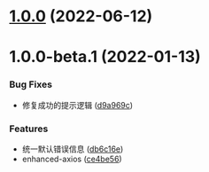 # [1.0.0](https://github.com/Thinker-ljn/enhanced-axios/compare/v1.0.0-beta.1...v1.0.0) (2022-06-12)



# 1.0.0-beta.1 (2022-01-13)


### Bug Fixes

* 修复成功的提示逻辑 ([d9a969c](https://github.com/Thinker-ljn/enhanced-axios/commit/d9a969c0a896891f6cd6bd738e510c8e12d31dd6))


### Features

* 统一默认错误信息 ([db6c16e](https://github.com/Thinker-ljn/enhanced-axios/commit/db6c16ee6080da7e045edb2d37f241694816ec70))
* enhanced-axios ([ce4be56](https://github.com/Thinker-ljn/enhanced-axios/commit/ce4be560c859afb0cb9f7e9359fe2462c1dd57af))



